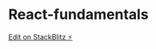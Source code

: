 # React-fundamentals

[Edit on StackBlitz ⚡️](https://stackblitz.com/edit/stackblitz-starters-3vznjs)